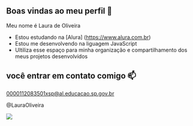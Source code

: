 ## Boas vindas ao meu perfil 💙 

Meu nome é Laura de Oliveira

- Estou estudando na [Alura] (https://www.alura.com.br)
- Estou me desenvolvendo na liguagem JavaScript
- Ultiliza esse espaço para minha organização e compartilhamento dos meus projetos desenvolvidos

## você entrar em contato comigo 📫

  0000112083501xsp@al.educacao.sp.gov.br

  @LauraOliveira

![](https://media1.tenor.com/m/-m6q6nEJmAgAAAAC/dancing-duck-dance-duck.gif)
